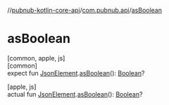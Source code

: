 //[pubnub-kotlin-core-api](../../index.md)/[com.pubnub.api](index.md)/[asBoolean](as-boolean.md)

# asBoolean

[common, apple, js]\
[common]\
expect fun [JsonElement](-json-element/index.md).[asBoolean](as-boolean.md)(): [Boolean](https://kotlinlang.org/api/latest/jvm/stdlib/kotlin/-boolean/index.html)?

[apple, js]\
actual fun [JsonElement](-json-element/index.md).[asBoolean](as-boolean.md)(): [Boolean](https://kotlinlang.org/api/latest/jvm/stdlib/kotlin/-boolean/index.html)?
